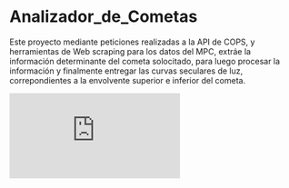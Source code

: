 # Analizador_de_Cometas
 
Este proyecto mediante peticiones realizadas a la API de COPS, y herramientas de Web scraping para los datos del MPC, extráe la información determinante del cometa solocitado, para luego procesar la información y finalmente entregar las curvas seculares de luz, correpondientes a la envolvente superior e inferior del cometa.

![Hola](https://github.com/sperezp23/Analizador_de_cometas/blob/deba4ec91a3e0fbb8f272e9894c83297d6641207/Graficas/C_2023%20A3/2025-01-04/Max_Min%20Averaged%20Lightcurve%20of%20comet%20C_2023%20A3__2025-01-04.html)
